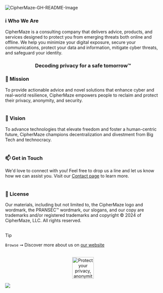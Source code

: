 ![CipherMaze-GH-README-Image](https://github.com/user-attachments/assets/784b9067-d1a3-4fa1-970a-db8f93a7db75)


### ℹ️ Who We Are
CipherMaze is a consulting company that delivers advice, products, and services designed to protect you from emerging threats both online and offline. We help you minimize your digital exposure, secure your communications, protect your data and information, mitigate cyber threats, and safeguard your identity.

<h3 align="center">Decoding privacy for a safe tomorrow™</h3>

### 🚀 Mission
To provide actionable advice and novel solutions that enhance cyber and real-world resilience, CipherMaze empowers people to reclaim and protect their privacy, anonymity, and security.
<br/><br/>

### 🔮 Vision
To advance technologies that elevate freedom and foster a human-centric future, CipherMaze champions decentralization and divestment from Big Tech and technocracy.
<br/><br/>

### 📫 Get in Touch
We'd love to connect with you! Feel free to drop us a line and let us know how we can assist you. Visit our [Contact page](https://cmaze.at/contact) to learn more.
<br/><br/>

### 📄 License
Our materials, including but not limited to, the CipherMaze logo and wordmark, the PRANSEC™ wordmark, our slogans, and our copy are trademarks and/or registered trademarks and copyright © 2024 of CipherMaze, LLC. All rights reserved.
<br/><br/>

> [!TIP]
> `Browse` ➞ Discover more about us on [our website](https://cmaze.at/web)
<br/><br/>

<p align="center">
 <img width="70px" src="https://svgshare.com/i/1AL3.svg" align="center" alt="Protect your privacy, anonymity, and security" />
</p>

![](https://hit.yhype.me/github/profile?user_id=148346257)
